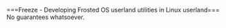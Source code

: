 ===Freeze - Developing Frosted OS userland utilities in Linux userland===
No guarantees whatsoever.

